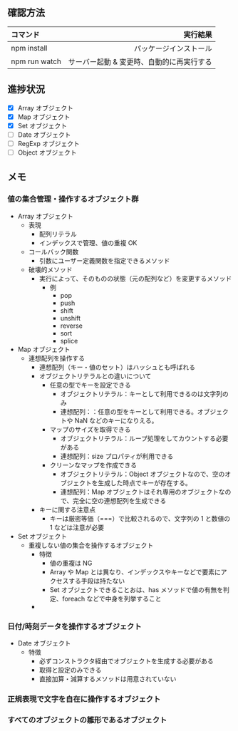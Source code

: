 ## 確認方法

| コマンド      |                                  実行結果 |
| :------------ | ----------------------------------------: |
| npm install   |                    パッケージインストール |
| npm run watch | サーバー起動 & 変更時、自動的に再実行する |

## 進捗状況

- [x] Array オブジェクト
- [x] Map オブジェクト
- [x] Set オブジェクト
- [ ] Date オブジェクト
- [ ] RegExp オブジェクト
- [ ] Object オブジェクト

## メモ

### 値の集合管理・操作するオブジェクト群

- Array オブジェクト
  - 表現
    - 配列リテラル
    - インデックスで管理、値の重複 OK
  - コールバック関数
    - 引数にユーザー定義関数を指定できるメソッド
  - 破壊的メソッド
    - 実行によって、そのものの状態（元の配列など）を変更するメソッド
      - 例
        - pop
        - push
        - shift
        - unshift
        - reverse
        - sort
        - splice
- Map オブジェクト
  - 連想配列を操作する
    - 連想配列（キー・値のセット）はハッシュとも呼ばれる
    - オブジェクトリテラルとの違いについて
      - 任意の型でキーを設定できる
        - オブジェクトリテラル：キーとして利用できるのは文字列のみ
        - 連想配列：：任意の型をキーとして利用できる。オブジェクトや NaN などのキーになりえる。
      - マップのサイズを取得できる
        - オブジェクトリテラル：ループ処理をしてカウントする必要がある
        - 連想配列：size プロパティが利用できる
      - クリーンなマップを作成できる
        - オブジェクトリテラル：Object オブジェクトなので、空のオブジェクトを生成した時点でキーが存在する。
        - 連想配列：Map オブジェクトはそれ専用のオブジェクトなので、完全に空の連想配列を生成できる
    - キーに関する注意点
      - キーは厳密等価（===）で比較されるので、文字列の 1 と数値の 1 などは注意が必要
- Set オブジェクト
  - 重複しない値の集合を操作するオブジェクト
    - 特徴
      - 値の重複は NG
      - Array や Map とは異なり、インデックスやキーなどで要素にアクセスする手段は持たない
      - Set オブジェクトできることおは、has メソッドで値の有無を判定、foreach などで中身を列挙すること
    -

### 日付/時刻データを操作するオブジェクト

- Date オブジェクト
  - 特徴
    - 必ずコンストラクタ経由でオブジェクトを生成する必要がある
    - 取得と設定のみできる
    - 直接加算・減算するメソッドは用意されていない

### 正規表現で文字を自在に操作するオブジェクト

### すべてのオブジェクトの雛形であるオブジェクト

